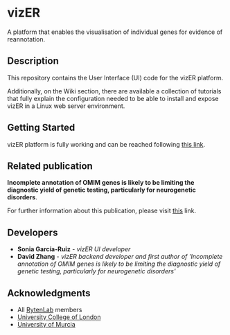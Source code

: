 # vizER
A platform that enables the visualisation of individual genes for evidence of reannotation.  

## Description
This repository contains the User Interface (UI) code for the vizER platform.

Additionally, on the Wiki section, there are available a collection of tutorials that fully explain the configuration needed to be able to install and expose vizER in a Linux web server environment.

## Getting Started
vizER platform is fully working and can be reached following [this link](https://snca.atica.um.es/browser/app/vizER).

## Related publication

**Incomplete annotation of OMIM genes is likely to be limiting the diagnostic yield of genetic testing, particularly for neurogenetic disorders**.

For further information about this publication, please visit [this](https://www.biorxiv.org/content/10.1101/499103v1) link.

## Developers

* **Sonia García-Ruiz** - *vizER UI developer*
* **David Zhang** - *vizER backend developer and first author of 'Incomplete annotation of OMIM genes is likely to be limiting the diagnostic yield of genetic testing, particularly for neurogenetic disorders'*

## Acknowledgments

* All [RytenLab](https://snca.atica.um.es/RytenLab/Team) members
* [University College of London](https://www.ucl.ac.uk/)
* [University of Murcia](https://www.um.es/)
